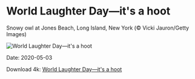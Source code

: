 # World Laughter Day—it's a hoot

Snowy owl at Jones Beach, Long Island, New York (© Vicki Jauron/Getty Images)

![World Laughter Day—it's a hoot](https://bing.com/th?id=OHR.LaughingOwl_EN-US6301340149_UHD.jpg&rf=LaDigue_UHD.jpg&pid=hp&w=1024&h=576)

Date: 2020-05-03

Download 4k: [World Laughter Day—it's a hoot](https://bing.com/th?id=OHR.LaughingOwl_EN-US6301340149_UHD.jpg&rf=LaDigue_UHD.jpg&pid=hp&w=3840&h=2160)

